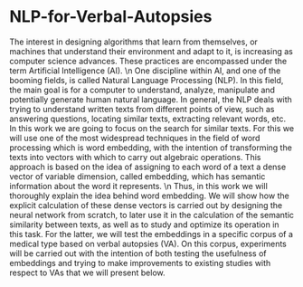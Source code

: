 # NLP-for-Verbal-Autopsies

The interest in designing algorithms that learn from themselves, or machines
that understand their environment and adapt to it, is increasing as computer
science advances. These practices are encompassed under the term Artificial
Intelligence (AI).
\n
One discipline within AI, and one of the booming fields, is called Natural
Language Processing (NLP). In this field, the main goal is for a computer
to understand, analyze, manipulate and potentially generate human natural
language. In general, the NLP deals with trying to understand written texts
from different points of view, such as answering questions, locating similar
texts, extracting relevant words, etc. In this work we are going to focus on
the search for similar texts. For this we will use one of the most widespread
techniques in the field of word processing which is word embedding, with
the intention of transforming the texts into vectors with which to carry out
algebraic operations. This approach is based on the idea of assigning to each
word of a text a dense vector of variable dimension, called embedding, which
has semantic information about the word it represents.
\n
Thus, in this work we will thoroughly explain the idea behind word embedding. We will show how the explicit calculation of these dense vectors
is carried out by designing the neural network from scratch, to later use
it in the calculation of the semantic similarity between texts, as well as to
study and optimize its operation in this task. For the latter, we will test the
embeddings in a specific corpus of a medical type based on verbal autopsies
(VA). On this corpus, experiments will be carried out with the intention of
both testing the usefulness of embeddings and trying to make improvements
to existing studies with respect to VAs that we will present below.
